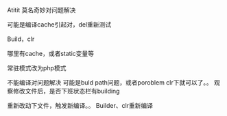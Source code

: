Atitit 莫名奇妙对问题解决

可能是编译cache引起对，del重新测试

Build，clr

哪里有cache，或者static变量等

常驻模式改为php模式


不能编译对问题解决
可能是buld path问题，或者poroblem clr下就可以了。。
观察修改文件后，是否下班状态栏有building



重新改动下文件，触发新编译。。
Builder、clr重新编译


